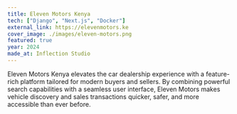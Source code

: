 ```yaml
---
title: Eleven Motors Kenya
tech: ["Django", "Next.js", "Docker"]
external_link: https://elevenmotors.ke
cover_image: ./images/eleven-motors.png
featured: true
year: 2024
made_at: Inflection Studio
---
```


Eleven Motors Kenya elevates the car dealership experience with a feature-rich platform tailored for modern buyers and sellers. By combining powerful search capabilities with a seamless user interface, Eleven Motors makes vehicle discovery and sales transactions quicker, safer, and more accessible than ever before.
